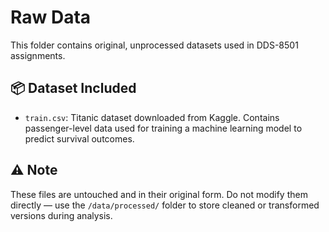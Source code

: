 # Raw Data

This folder contains original, unprocessed datasets used in DDS-8501 assignments.

## 📦 Dataset Included

- `train.csv`: Titanic dataset downloaded from Kaggle. Contains passenger-level data used for training a machine learning model to predict survival outcomes.

## ⚠️ Note

These files are untouched and in their original form. Do not modify them directly — use the `/data/processed/` folder to store cleaned or transformed versions during analysis.

